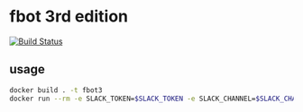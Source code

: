 # fbot 3rd edition

[![Build Status](https://kentac55.visualstudio.com/fbot3/_apis/build/status/kentac55.fbot3?branchName=master)](https://kentac55.visualstudio.com/fbot3/_build/latest?definitionId=1&branchName=master)

## usage

```bash
docker build . -t fbot3
docker run --rm -e SLACK_TOKEN=$SLACK_TOKEN -e SLACK_CHANNEL=$SLACK_CHANNEL fbot3
```
